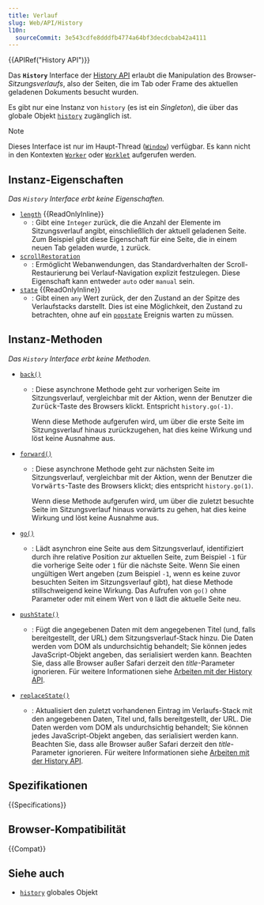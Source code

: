 ```yaml
---
title: Verlauf
slug: Web/API/History
l10n:
  sourceCommit: 3e543cdfe8dddfb4774a64bf3decdcbab42a4111
---
```


{{APIRef("History API")}}

Das **`History`** Interface der [History API](/de/docs/Web/API/History_API) erlaubt die Manipulation des Browser-_Sitzungsverlaufs_, also der Seiten, die im Tab oder Frame des aktuellen geladenen Dokuments besucht wurden.

Es gibt nur eine Instanz von `history` (es ist ein _Singleton_), die über das globale Objekt [`history`](/de/docs/Web/API/Window/history) zugänglich ist.

> [!NOTE]
> Dieses Interface ist nur im Haupt-Thread ([`Window`](/de/docs/Web/API/Window)) verfügbar. Es kann nicht in den Kontexten [`Worker`](/de/docs/Web/API/Worker) oder [`Worklet`](/de/docs/Web/API/Worklet) aufgerufen werden.

## Instanz-Eigenschaften

_Das `History` Interface erbt keine Eigenschaften._

- [`length`](/de/docs/Web/API/History/length) {{ReadOnlyInline}}
  - : Gibt eine `Integer` zurück, die die Anzahl der Elemente im Sitzungsverlauf angibt, einschließlich der aktuell geladenen Seite. Zum Beispiel gibt diese Eigenschaft für eine Seite, die in einem neuen Tab geladen wurde, `1` zurück.
- [`scrollRestoration`](/de/docs/Web/API/History/scrollRestoration)
  - : Ermöglicht Webanwendungen, das Standardverhalten der Scroll-Restaurierung bei Verlauf-Navigation explizit festzulegen. Diese Eigenschaft kann entweder `auto` oder `manual` sein.
- [`state`](/de/docs/Web/API/History/state) {{ReadOnlyInline}}
  - : Gibt einen `any` Wert zurück, der den Zustand an der Spitze des Verlaufstacks darstellt. Dies ist eine Möglichkeit, den Zustand zu betrachten, ohne auf ein [`popstate`](/de/docs/Web/API/Window/popstate_event) Ereignis warten zu müssen.

## Instanz-Methoden

_Das `History` Interface erbt keine Methoden._

- [`back()`](/de/docs/Web/API/History/back)

  - : Diese asynchrone Methode geht zur vorherigen Seite im Sitzungsverlauf, vergleichbar mit der Aktion, wenn der Benutzer die <kbd>Zurück</kbd>-Taste des Browsers klickt. Entspricht `history.go(-1)`.

    Wenn diese Methode aufgerufen wird, um über die erste Seite im Sitzungsverlauf hinaus zurückzugehen, hat dies keine Wirkung und löst keine Ausnahme aus.

- [`forward()`](/de/docs/Web/API/History/forward)

  - : Diese asynchrone Methode geht zur nächsten Seite im Sitzungsverlauf, vergleichbar mit der Aktion, wenn der Benutzer die <kbd>Vorwärts</kbd>-Taste des Browsers klickt; dies entspricht `history.go(1)`.

    Wenn diese Methode aufgerufen wird, um über die zuletzt besuchte Seite im Sitzungsverlauf hinaus vorwärts zu gehen, hat dies keine Wirkung und löst keine Ausnahme aus.

- [`go()`](/de/docs/Web/API/History/go)
  - : Lädt asynchron eine Seite aus dem Sitzungsverlauf, identifiziert durch ihre relative Position zur aktuellen Seite, zum Beispiel `-1` für die vorherige Seite oder `1` für die nächste Seite. Wenn Sie einen ungültigen Wert angeben (zum Beispiel `-1`, wenn es keine zuvor besuchten Seiten im Sitzungsverlauf gibt), hat diese Methode stillschweigend keine Wirkung. Das Aufrufen von `go()` ohne Parameter oder mit einem Wert von `0` lädt die aktuelle Seite neu.
- [`pushState()`](/de/docs/Web/API/History/pushState)

  - : Fügt die angegebenen Daten mit dem angegebenen Titel (und, falls bereitgestellt, der URL) dem Sitzungsverlauf-Stack hinzu. Die Daten werden vom DOM als undurchsichtig behandelt; Sie können jedes JavaScript-Objekt angeben, das serialisiert werden kann. Beachten Sie, dass alle Browser außer Safari derzeit den _title_-Parameter ignorieren. Für weitere Informationen siehe [Arbeiten mit der History API](/de/docs/Web/API/History_API/Working_with_the_History_API).

- [`replaceState()`](/de/docs/Web/API/History/replaceState)
  - : Aktualisiert den zuletzt vorhandenen Eintrag im Verlaufs-Stack mit den angegebenen Daten, Titel und, falls bereitgestellt, der URL. Die Daten werden vom DOM als undurchsichtig behandelt; Sie können jedes JavaScript-Objekt angeben, das serialisiert werden kann. Beachten Sie, dass alle Browser außer Safari derzeit den _title_-Parameter ignorieren. Für weitere Informationen siehe [Arbeiten mit der History API](/de/docs/Web/API/History_API/Working_with_the_History_API).

## Spezifikationen

{{Specifications}}

## Browser-Kompatibilität

{{Compat}}

## Siehe auch

- [`history`](/de/docs/Web/API/Window/history) globales Objekt
